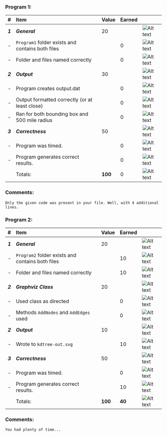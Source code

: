 ### Program 1:
| #       | Item                                             | Value   | Earned   |                |
|:--------|:-------------------------------------------------|:--------|:---------|:---------------|
| ***1*** | ***General***                                    | 20      |          | ![Alt text][2] |
| -       | `Program1` folder exists and contains both files |         |    0     | ![Alt text][2] |
| -       | Folder and files named correctly                 |         |    0     | ![Alt text][2] |
| ***2*** | ***Output***                                     | 30      |          | ![Alt text][2] |
| -       | Program creates output.dat                       |         |    0     | ![Alt text][2] |
| -       | Output formatted correctly (or at least close)   |         |    0     | ![Alt text][2] |
| -       | Ran for both bounding box and 500 mile radius    |         |    0     | ![Alt text][2] |
| ***3*** | ***Correctness***                                | 50      |          | ![Alt text][2] |
| -       | Program was timed.                               |         |    0     | ![Alt text][2] |
| -       | Program generates correct results.               |         |    0     | ![Alt text][2] |
|         | Totals:                                          | **100** |    0     | ![Alt text][2] |
### Comments:
```
Only the given code was present in your file. Well, with 4 additional lines. 
```

### Program 2:
| #       | Item                                             | Value   | Earned   |                |
|:--------|:-------------------------------------------------|:--------|:---------|:---------------|
| ***1*** | ***General***                                    | 20      |          | ![Alt text][1] |
| -       | `Program2` folder exists and contains both files |         |    10      | ![Alt text][1] |
| -       | Folder and files named correctly                 |         |    10       | ![Alt text][1] |
| ***2*** | ***Graphviz Class***                             | 20      |          | ![Alt text][1] |
| -       | Used class as directed                           |         |    0     | ![Alt text][2] |
| -       | Methods `AddNodes` and `AddEdges` used           |         |    0     | ![Alt text][2] |
| ***2*** | ***Output***                                     | 10      |          | ![Alt text][1] |
| -       | Wrote to `kdtree-out.svg`                        |         |     10     | ![Alt text][1] |
| ***3*** | ***Correctness***                                | 50      |          | ![Alt text][1] |
| -       | Program was timed.                               |         |     0    | ![Alt text][2] |
| -       | Program generates correct results.               |         |     10     | ![Alt text][1] |
|         | Totals:                                          | **100** |   **40**   | ![Alt text][1] |
### Comments:
```
You had plenty of time...
```

[1]: http://f.cl.ly/items/3E231i211n2E042B1U3K/right.png  "Correct"
[2]: http://f.cl.ly/items/2X473C1Q1F2x3S1E4231/wrong.gif  "Incorrect"
[3]: http://f.cl.ly/items/1A0d2Q1J1N1u0C3g0C1s/null.gif  "Errors"
